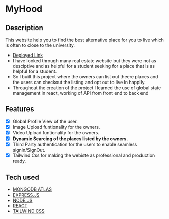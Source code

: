 # MyHood

## Description

This website help you to find the best alternative place for you to live which is often to close to the university.

- [Deployed Link]([https://my-hood.netlify.app/](https://my-place-cap.vercel.app/))
- I have looked through many real estate website but they were not as desciptive and as helpful for a student seeking for a place that is as helpful for a student. 
- So I built this project where the owners can list out theere places and the users can checkout the listing and opt out to live In happily.
- Throughout the creation of the project I learned the use of global state management in react, working of API from front end to back end

## Features

 - [x] Global Profile View of the user.
 - [x] Image Upload funtionality for the owners.
 - [x] Video Upload funtionality for the owners.
 - [x] **Dynamic Searcing of the places listed by the owners.**
 - [x] Third Party authentication for the users to enable seamless signIn/SignOut.
 - [x] Tailwind Css for making the webiste as professional  and production ready.

## Tech used
- [MONGODB ATLAS](https://www.mongodb.com/lp/cloud/atlas/try4?utm_source=bing&utm_campaign=search_bs_pl_evergreen_atlas_core_prosp-brand_gic-null_apac-in_ps-all_desktop_eng_lead&utm_term=mongocloud&utm_medium=cpc_paid_search&utm_ad=p&utm_ad_campaign_id=415204524&adgroup=1222657400083518&msclkid=eb1dfcd7876717155ff09a8140dc10ce)
- [EXPRESS.JS](https://expressjs.com/)
- [NODE.JS](https://nodejs.org/docs/latest/api/)
- [REACT](https://react.dev/)
- [TAILWIND CSS](https://tailwindcss.com/docs/guides/vite)


